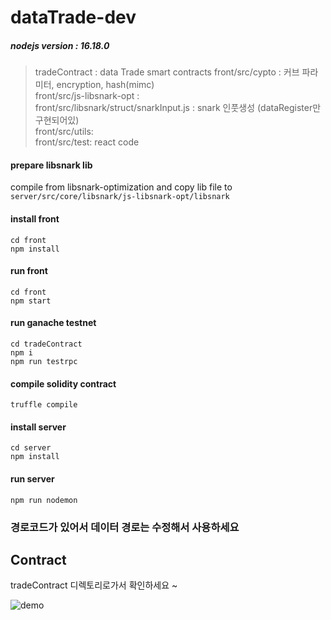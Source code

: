 # dataTrade-dev

##### nodejs version : 16.18.0  

> tradeContract	  :  data Trade smart contracts
> front/src/cypto :  커브 파라미터, encryption, hash(mimc)  
> front/src/js-libsnark-opt :   
> front/src/libsnark/struct/snarkInput.js :  snark 인풋생성 (dataRegister만 구현되어있)  
> front/src/utils:   
> front/src/test:  react code  

#### prepare libsnark lib
compile from libsnark-optimization and copy lib file to ```server/src/core/libsnark/js-libsnark-opt/libsnark```


#### install front
	cd front
	npm install

#### run front
	cd front
	npm start  

#### run ganache testnet
	cd tradeContract
	npm i
	npm run testrpc  

#### compile solidity contract
	truffle compile  

#### install server
	cd server
	npm install

#### run server
	npm run nodemon


### 경로코드가 있어서 데이터 경로는 수정해서 사용하세요


## Contract 
tradeContract 디렉토리로가서 확인하세요 ~

<img alt="demo" src="dataTradeWeb_demo.gif" >
